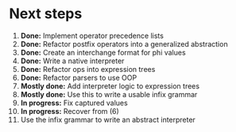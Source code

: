 # Next steps
1. **Done:** Implement operator precedence lists
2. **Done:** Refactor postfix operators into a generalized abstraction
3. **Done:** Create an interchange format for phi values
4. **Done:** Write a native interpreter
5. **Done:** Refactor ops into expression trees
6. **Done:** Refactor parsers to use OOP
7. **Mostly done:** Add interpreter logic to expression trees
8. **Mostly done:** Use this to write a usable infix grammar
9. **In progress:** Fix captured values
10. **In progress:** Recover from (6)
11. Use the infix grammar to write an abstract interpreter
